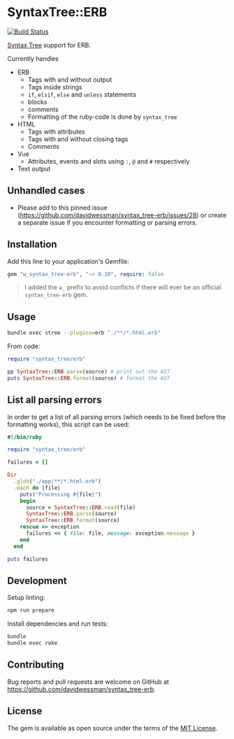 # SyntaxTree::ERB

[![Build Status](https://github.com/davidwessman/syntax_tree-erb/actions/workflows/main.yml/badge.svg)](https://github.com/davidwessman/syntax_tree-erb/actions/workflows/main.yml)

[Syntax Tree](https://github.com/ruby-syntax-tree/syntax_tree) support for ERB.

Currently handles

- ERB
  - Tags with and without output
  - Tags inside strings
  - `if`, `elsif`, `else` and `unless` statements
  - blocks
  - comments
  - Formatting of the ruby-code is done by `syntax_tree`
- HTML
  - Tags with attributes
  - Tags with and without closing tags
  - Comments
- Vue
  - Attributes, events and slots using `:`, `@` and `#` respectively
- Text output

## Unhandled cases

- Please add to this pinned issue (https://github.com/davidwessman/syntax_tree-erb/issues/28) or create a separate issue if you encounter formatting or parsing errors.

## Installation

Add this line to your application's Gemfile:

```ruby
gem "w_syntax_tree-erb", "~> 0.10", require: false
```

> I added the `w_` prefix to avoid conflicts if there will ever be an official `syntax_tree-erb` gem.

## Usage

```sh
bundle exec stree --plugins=erb "./**/*.html.erb"
```

From code:

```ruby
require "syntax_tree/erb"

pp SyntaxTree::ERB.parse(source) # print out the AST
puts SyntaxTree::ERB.format(source) # format the AST
```

## List all parsing errors

In order to get a list of all parsing errors (which needs to be fixed before the formatting works), this script can be used:

```ruby
#!/bin/ruby

require "syntax_tree/erb"

failures = []

Dir
  .glob("./app/**/*.html.erb")
  .each do |file|
    puts("Processing #{file}")
    begin
      source = SyntaxTree::ERB.read(file)
      SyntaxTree::ERB.parse(source)
      SyntaxTree::ERB.format(source)
    rescue => exception
      failures << { file: file, message: exception.message }
    end
  end

puts failures
```

## Development

Setup linting:

```sh
npm run prepare
```

Install dependencies and run tests:

```sh
bundle
bundle exec rake
```

## Contributing

Bug reports and pull requests are welcome on GitHub at https://github.com/davidwessman/syntax_tree-erb.

## License

The gem is available as open source under the terms of the [MIT License](https://opensource.org/licenses/MIT).
